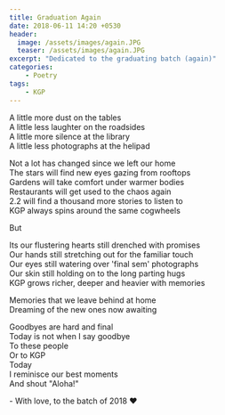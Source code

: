 ```yaml
---
title: Graduation Again
date: 2018-06-11 14:20 +0530
header:
  image: /assets/images/again.JPG
  teaser: /assets/images/again.JPG
excerpt: "Dedicated to the graduating batch (again)"
categories:
    - Poetry
tags:
    - KGP
---
```


A little more dust on the tables  
A little less laughter on the roadsides  
A little more silence at the library  
A little less photographs at the helipad  

Not a lot has changed since we left our home  
The stars will find new eyes gazing from rooftops  
Gardens will take comfort under warmer bodies  
Restaurants will get used to the chaos again  
2.2 will find a thousand more stories to listen to  
KGP always spins around the same cogwheels  

But  

Its our flustering hearts still drenched with promises  
Our hands still stretching out for the familiar touch  
Our eyes still watering over 'final sem' photographs  
Our skin still holding on to the long parting hugs  
KGP grows richer, deeper and heavier with memories  

Memories that we leave behind at home  
Dreaming of the new ones now awaiting  

Goodbyes are hard and final  
Today is not when I say goodbye  
To these people  
Or to KGP  
Today  
I reminisce our best moments  
And shout "Aloha!"  

\- With love, to the batch of 2018 :heart:
​